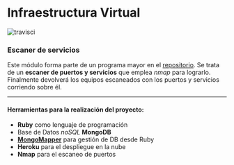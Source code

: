 Infraestructura Virtual
====

![travisci](https://travis-ci.org/patamimbre/IV_Proyecto.svg?branch=master)

### Escaner de servicios

Este módulo forma parte de un programa mayor en el [repositorio](https://github.com/LazyHackerOrg/LazyHacker). Se trata de un __escaner de puertos y servicios__ que emplea *nmap* para lograrlo. Finalmente devolverá los equipos escaneados con los puertos y servicios corriendo sobre él.

-------

#### Herramientas para la realización del proyecto:

* **Ruby** como lenguaje de programación
* Base de Datos *noSQL* **MongoDB**
* **[MongoMapper](http://mongomapper.com/)** para gestión de DB desde Ruby
* **Heroku** para el despliegue en la nube
* **Nmap** para el escaneo de puertos